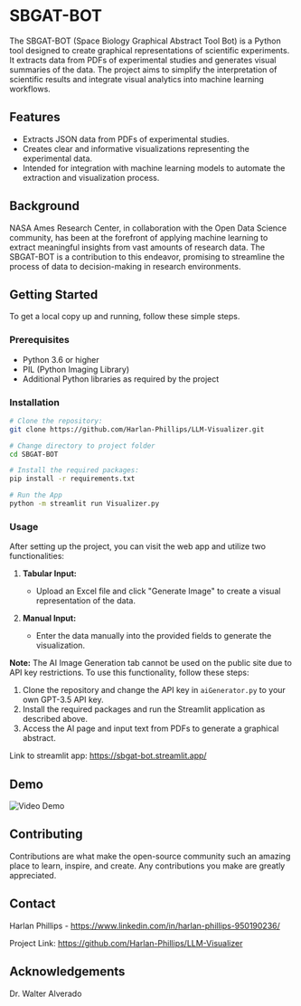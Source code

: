 # SBGAT-BOT

The SBGAT-BOT (Space Biology Graphical Abstract Tool Bot) is a Python tool designed to create graphical representations of scientific experiments. It extracts data from PDFs of experimental studies and generates visual summaries of the data. The project aims to simplify the interpretation of scientific results and integrate visual analytics into machine learning workflows.

## Features

- Extracts JSON data from PDFs of experimental studies.
- Creates clear and informative visualizations representing the experimental data.
- Intended for integration with machine learning models to automate the extraction and visualization process.

## Background

NASA Ames Research Center, in collaboration with the Open Data Science community, has been at the forefront of applying machine learning to extract meaningful insights from vast amounts of research data. The SBGAT-BOT is a contribution to this endeavor, promising to streamline the process of data to decision-making in research environments.

## Getting Started

To get a local copy up and running, follow these simple steps.

### Prerequisites

- Python 3.6 or higher
- PIL (Python Imaging Library)
- Additional Python libraries as required by the project

### Installation
```bash
# Clone the repository:
git clone https://github.com/Harlan-Phillips/LLM-Visualizer.git

# Change directory to project folder
cd SBGAT-BOT

# Install the required packages:
pip install -r requirements.txt

# Run the App
python -m streamlit run Visualizer.py

```

### Usage

After setting up the project, you can visit the web app and utilize two functionalities:

1. **Tabular Input:**
   - Upload an Excel file and click "Generate Image" to create a visual representation of the data.

2. **Manual Input:**
   - Enter the data manually into the provided fields to generate the visualization.

**Note:** The AI Image Generation tab cannot be used on the public site due to API key restrictions. To use this functionality, follow these steps:

1. Clone the repository and change the API key in `aiGenerator.py` to your own GPT-3.5 API key.
2. Install the required packages and run the Streamlit application as described above.
3. Access the AI page and input text from PDFs to generate a graphical abstract.

Link to streamlit app: https://sbgat-bot.streamlit.app/

## Demo

![Video Demo](assets/NBISCProj2.gif)

## Contributing

Contributions are what make the open-source community such an amazing place to learn, inspire, and create. Any contributions you make are greatly appreciated.

## Contact
Harlan Phillips - https://www.linkedin.com/in/harlan-phillips-950190236/

Project Link: https://github.com/Harlan-Phillips/LLM-Visualizer

## Acknowledgements
Dr. Walter Alverado
